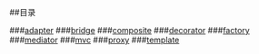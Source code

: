 ##目录

###[adapter](adapter.md)
###[bridge](bridge.md)
###[composite](composite.md)
###[decorator](decorator.md)
###[factory](factory.md)
###[mediator](mediator.md)
###[mvc](mvc.md)
###[proxy](proxy.md)
###[template](template.md)